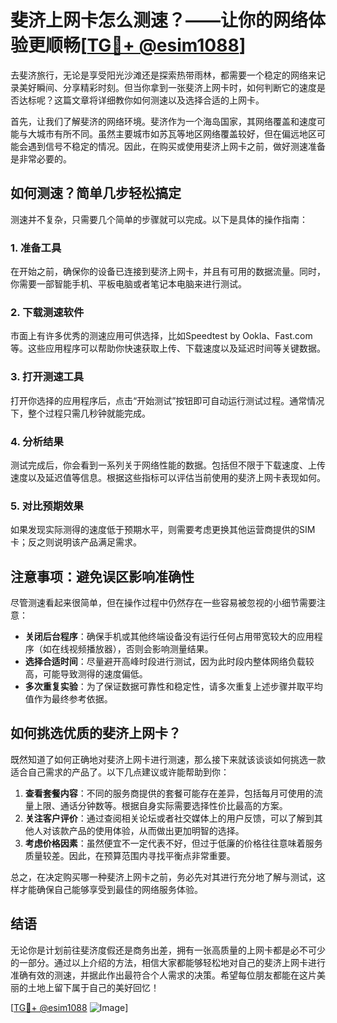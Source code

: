 # 斐济上网卡怎么测速？——让你的网络体验更顺畅[[TG💪+ @esim1088](https://t.me/s/esim1088)]

去斐济旅行，无论是享受阳光沙滩还是探索热带雨林，都需要一个稳定的网络来记录美好瞬间、分享精彩时刻。但当你拿到一张斐济上网卡时，如何判断它的速度是否达标呢？这篇文章将详细教你如何测速以及选择合适的上网卡。

首先，让我们了解斐济的网络环境。斐济作为一个海岛国家，其网络覆盖和速度可能与大城市有所不同。虽然主要城市如苏瓦等地区网络覆盖较好，但在偏远地区可能会遇到信号不稳定的情况。因此，在购买或使用斐济上网卡之前，做好测速准备是非常必要的。

## 如何测速？简单几步轻松搞定

测速并不复杂，只需要几个简单的步骤就可以完成。以下是具体的操作指南：

### 1. 准备工具
在开始之前，确保你的设备已连接到斐济上网卡，并且有可用的数据流量。同时，你需要一部智能手机、平板电脑或者笔记本电脑来进行测试。

### 2. 下载测速软件
市面上有许多优秀的测速应用可供选择，比如Speedtest by Ookla、Fast.com等。这些应用程序可以帮助你快速获取上传、下载速度以及延迟时间等关键数据。

### 3. 打开测速工具
打开你选择的应用程序后，点击“开始测试”按钮即可自动运行测试过程。通常情况下，整个过程只需几秒钟就能完成。

### 4. 分析结果
测试完成后，你会看到一系列关于网络性能的数据。包括但不限于下载速度、上传速度以及延迟值等信息。根据这些指标可以评估当前使用的斐济上网卡表现如何。

### 5. 对比预期效果
如果发现实际测得的速度低于预期水平，则需要考虑更换其他运营商提供的SIM卡；反之则说明该产品满足需求。

## 注意事项：避免误区影响准确性

尽管测速看起来很简单，但在操作过程中仍然存在一些容易被忽视的小细节需要注意：

- **关闭后台程序**：确保手机或其他终端设备没有运行任何占用带宽较大的应用程序（如在线视频播放器），否则会影响测量结果。
- **选择合适时间**：尽量避开高峰时段进行测试，因为此时段内整体网络负载较高，可能导致测得的速度偏低。
- **多次重复实验**：为了保证数据可靠性和稳定性，请多次重复上述步骤并取平均值作为最终参考依据。

## 如何挑选优质的斐济上网卡？

既然知道了如何正确地对斐济上网卡进行测速，那么接下来就该谈谈如何挑选一款适合自己需求的产品了。以下几点建议或许能帮助到你：

1. **查看套餐内容**：不同的服务商提供的套餐可能存在差异，包括每月可使用的流量上限、通话分钟数等。根据自身实际需要选择性价比最高的方案。
2. **关注客户评价**：通过查阅相关论坛或者社交媒体上的用户反馈，可以了解到其他人对该款产品的使用体验，从而做出更加明智的选择。
3. **考虑价格因素**：虽然便宜不一定代表不好，但过于低廉的价格往往意味着服务质量较差。因此，在预算范围内寻找平衡点非常重要。

总之，在决定购买哪一种斐济上网卡之前，务必先对其进行充分地了解与测试，这样才能确保自己能够享受到最佳的网络服务体验。

## 结语

无论你是计划前往斐济度假还是商务出差，拥有一张高质量的上网卡都是必不可少的一部分。通过以上介绍的方法，相信大家都能够轻松地对自己的斐济上网卡进行准确有效的测速，并据此作出最符合个人需求的决策。希望每位朋友都能在这片美丽的土地上留下属于自己的美好回忆！

[[TG💪+ @esim1088](https://t.me/s/esim1088) ![Image](https://i.postimg.cc/4NQfJmqS/Snipaste-2025-05-13-00-14-12.png)]